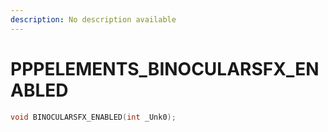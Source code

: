 ```yaml
---
description: No description available 
---
```


# PPPELEMENTS\_BINOCULARSFX_ENABLED

```cpp
void BINOCULARSFX_ENABLED(int _Unk0);
```